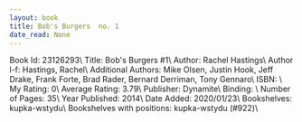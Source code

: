 ```yaml
---
layout: book
title: Bob's Burgers  no. 1
date_read: None
---
```


Book Id: 23126293\ 
Title: Bob's Burgers #1\ 
Author: Rachel Hastings\ 
Author l-f: Hastings, Rachel\ 
Additional Authors: Mike Olsen, Justin Hook, Jeff Drake, Frank Forte, Brad Rader, Bernard Derriman, Tony Gennaro\ 
ISBN: \ 
My Rating: 0\ 
Average Rating: 3.79\ 
Publisher: Dynamite\ 
Binding: \ 
Number of Pages: 35\ 
Year Published: 2014\ 
Date Added: 2020/01/23\ 
Bookshelves: kupka-wstydu\ 
Bookshelves with positions: kupka-wstydu (#922)\ 

